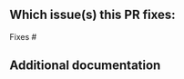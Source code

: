 <!--  Thanks for sending a pull request!
If this is your first time, please read our contributor guidelines: https://lima-vm.io/docs/community/contributing/
-->

## Which issue(s) this PR fixes:

<!--
*Automatically closes linked issue when PR is merged.
Usage: `Fixes #<issue number>`, or `Fixes (paste link of issue)`.
_If PR is about `failing-tests or flakes`, please post the related issues/tests in a comment and do not use `Fixes`_*
-->
Fixes #

## Additional documentation

<!--
This section can be blank.
-->
